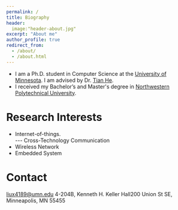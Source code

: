 ```yaml
---
permalink: /
title: Biography
header:
  image:"header-about.jpg"
excerpt: "About me"
author_profile: true
redirect_from: 
  - /about/
  - /about.html
---
```


* I am a Ph.D. student in Computer Science at the [University of Minnesota](https://twin-cities.umn.edu/). I am advised by Dr. [Tian He](https://www-users.cs.umn.edu/~tianhe/).
* I received my Bachelor’s and Master's degree in [Northwestern Polytechnical University](https://en.nwpu.edu.cn/). 

Research Interests
======
* Internet-of-things. <br>
  --- Cross-Technology Communication
* Wireless Network 
* Embedded System

Contact
======
liux4189@umn.edu
4-204B, Kenneth H. Keller Hall200 Union St SE, Minneapolis, MN 55455

